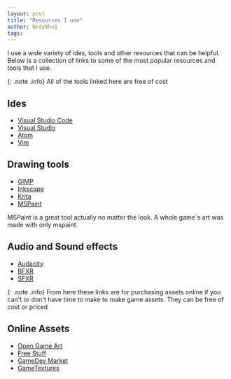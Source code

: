 ```yaml
---
layout: post
title: "Resources I use"
author: NrdyBhu1
tags:
---
```


I use a wide variety of ides, tools
and other resources that can be helpful. Below is a collection of links to
some of the most popular resources and tools that I use.

{: .note .info}
All of the tools linked here are free of cost


## Ides
- [Visual Studio Code](https://code.visualstudio.com/)
- [Visual Studio](https://visualstudio.microsoft.com/)
- [Atom](http://atom.io/)
- [Vim](https://www.vim.org/)

## Drawing tools
- [GIMP](https://www.gimp.org/)
- [Inkscape](https://inkscape.org/)
- [Krita](https://krita.org/en/)
- [MSPaint](#)

MSPaint is a great tool actually no matter the look. A whole game`s art was made with only mspaint.

## Audio and Sound effects

- [Audacity](https://www.audacityteam.org/)
- [BFXR](https://www.bfxr.net/)
- [SFXR](https://www.drpetter.se/project_sfxr.html)

{: .note .info}
From here these links are for purchasing assets online 
if you can't or don't have time to make to make game assets. They can be free of cost or priced

## Online Assets
- [Open Game Art](https://opengameart.org/)
- [Free Stuff](http://www.dumbmanex.com/bynd_freestuff.html)
- [GameDev Market](https://www.gamedevmarket.net/)
- [GameTextures](https://gametextures.com/)


